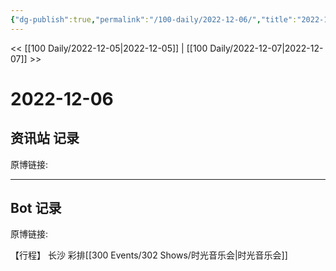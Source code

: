 ```yaml
---
{"dg-publish":true,"permalink":"/100-daily/2022-12-06/","title":"2022-12-06"}
---
```



<< [[100 Daily/2022-12-05\|2022-12-05]] | [[100 Daily/2022-12-07\|2022-12-07]] >>

# 2022-12-06

## 资讯站 记录

原博链接:

---
## Bot 记录

原博链接:

【行程】
长沙 彩排[[300 Events/302 Shows/时光音乐会\|时光音乐会]]
